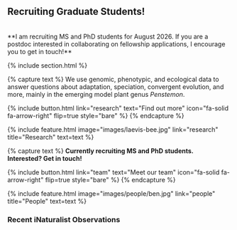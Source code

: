 ---
---

<div class="row">
  <!-- Main content column -->
  <div class="col-md-8">

  [//]: # (Research page)

  ## Recruiting Graduate Students!
  <br>
  **I am recruiting MS and PhD students for August 2026. If you are a postdoc interested in collaborating on fellowship applications, I encourage you to get in touch!**

  {% include section.html %}

  {% capture text %}
  We use genomic, phenotypic, and ecological data to answer questions about adaptation, speciation, convergent evolution, and more, mainly in the emerging model plant genus *Penstemon*.

  {%
    include button.html
    link="research"
    text="Find out more"
    icon="fa-solid fa-arrow-right"
    flip=true
    style="bare"
  %}
  {% endcapture %}

  {%
    include feature.html
    image="images/laevis-bee.jpg"
    link="research"
    title="Research"
    text=text
  %}

  [//]: # (People page)
  {% capture text %}
  **Currently recruiting MS and PhD students.**
  <br>
  **Interested? Get in touch!**

  {%
    include button.html
    link="team"
    text="Meet our team"
    icon="fa-solid fa-arrow-right"
    flip=true
    style="bare"
  %}
  {% endcapture %}

  {%
    include feature.html
    image="images/people/ben.jpg"
    link="people"
    title="People"
    text=text
  %}

  </div>

  <!-- Sidebar column -->
  <div class="col-md-4">
    <div class="card shadow-sm p-3 mb-4">
      <h3 class="h5">Recent iNaturalist Observations</h3>
      <div id="inat-widget">
        <script type="text/javascript"
                src="https://www.inaturalist.org/observations/widget?username=benstemon&limit=5">
        </script>
      </div>
    </div>
  </div>
</div>

